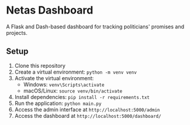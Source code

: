 # Netas Dashboard

A Flask and Dash-based dashboard for tracking politicians' promises and projects.

## Setup

1. Clone this repository
2. Create a virtual environment: `python -m venv venv`
3. Activate the virtual environment:
   - Windows: `venv\Scripts\activate`
   - macOS/Linux: `source venv/bin/activate`
4. Install dependencies: `pip install -r requirements.txt`
5. Run the application: `python main.py`
6. Access the admin interface at `http://localhost:5000/admin`
7. Access the dashboard at `http://localhost:5000/dashboard/`
